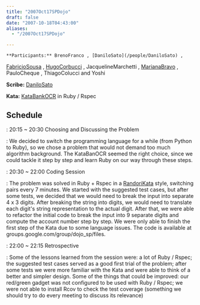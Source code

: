 ```yaml
---
title: "2007Oct17SPDojo"
draft: false
date: "2007-10-18T04:43:00"
aliases:
  - "/2007Oct17SPDojo"

---
```

    **Participants:** BrenoFranco , [DaniloSato](/people/DaniloSato) ,
[FabricioSousa](/FabricioSousa) , [HugoCorbucci](/people/HugoCorbucci) ,
JacquelineMarchetti , [MarianaBravo](/MarianaBravo) , PauloCheque ,
ThiagoColucci and Yoshi

**Scribe:** [DaniloSato](/people/DaniloSato)

**Kata:** [KataBankOCR](/kata/BankOCR) in Ruby / Rspec

Schedule
--------

 
:   20:15 \~ 20:30 Choosing and Discussing the Problem

 
:   We decided to switch the programming language for a while (from
    Python to Ruby), so we chose a problem that would not demand too
    much algorithm background. The KataBanOCR seemed the right choice,
    since we could tackle it step by step and learn Ruby on our way
    through these steps.

 
:   20:30 \~ 22:00 Coding Session

 
:   The problem was solved in Ruby + Rspec in a
    [RandoriKata](/RandoriKata) style, switching pairs every 7 minutes.
    We started with the suggested test cases, but after some tests, we
    decided that we would need to break the input into separate 4 x
    3 digits. After breaking the string into digits, we would need to
    translate each digit's string representation to the actual digit.
    After that, we were able to refactor the initial code to break the
    input into 9 separate digits and compute the account number step
    by step. We were only able to finish the first step of the Kata due
    to some language issues. The code is available
    at groups.google.com/group/dojo\_sp/files.

 
:   22:00 \~ 22:15 Retrospective

 
:   Some of the lessons learned from the session were: a lot of Ruby /
    Rspec; the suggested test cases served as a good first trial of the
    problem; after some tests we were more familiar with the Kata and
    were able to think of a better and simpler design. Some of the
    things that could be improved: our red/green gadget was not
    configured to be used with Ruby / Rspec; we were not able to install
    Rcov to check the test coverage (something we should try to do every
    meeting to discuss its relevance)


